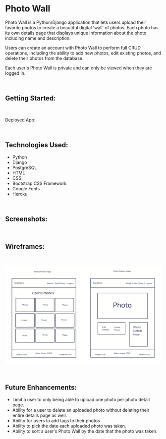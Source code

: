 # Photo Wall

Photo Wall is a Python/Django application that lets users upload their favorite photos to create a beautiful digital 'wall' of photos. Each photo has its own details page that displays unique information about the photo including name and description.

Users can create an account with Photo Wall to perform full CRUD operations, including the ability to add new photos, edit existing photos, and delete their photos from the database.

Each user's Photo Wall is private and can only be viewed when they are logged in.

<br>

## Getting Started:

<br>

Deployed App: 

<br>

## Technologies Used:

- Python
- Django
- PostgreSQL
- HTML
- CSS
- Bootstrap CSS Framework
- Google Fonts
- Heroku

<br>

## Screenshots:

<br>

## Wireframes:

<br>

![wireframe1](/main_app/static/images/photowallwireframes.png)

<br>

## Future Enhancements:

- Limit a user to only being able to upload one photo per photo detail page.
- Ability for a user to delete an uploaded photo without deleting their entire details page as well.
- Ability for users to add tags to their photos
- Ability to pick the date each uploaded photo was taken.
- Ability to sort a user's Photo Wall by the date that the photo was taken.